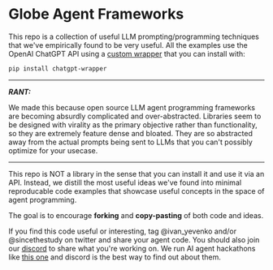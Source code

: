 # Globe Agent Frameworks

This repo is a collection of useful LLM prompting/programming techniques that we've empirically found to be very useful.
All the examples use the OpenAI ChatGPT API using a [custom wrapper](https://github.com/Globe-Knowledge-Solutions/chatgpt-wrapper) that you can install with:

```bash
pip install chatgpt-wrapper
```

---
***RANT:***

We made this because open source LLM agent programming frameworks are becoming absurdly complicated and over-abstracted.
Libraries seem to be designed with virality as the primary objective rather than functionality, so they are extremely feature dense and bloated.
They are so abstracted away from the actual prompts being sent to LLMs that you can't possibly optimize for your usecase.

---

This repo is NOT a library in the sense that you can install it and use it via an API. Instead, we distill the most useful ideas we've found into minimal reproducable code examples that showcase useful concepts in the space of agent programming.

The goal is to encourage **forking** and **copy-pasting** of both code and ideas.

If you find this code useful or interesting, tag @ivan_yevenko and/or @sincethestudy on twitter and share your agent code. You should also join our [discord](https://discord.gg/79WH83sS3M) to share what you're working on. We run AI agent hackathons like [this one](https://colab.research.google.com/drive/1qxemv5_hCLxNu5NJUG4NuwE5_2Kh365Z?usp=sharing&authuser=1#scrollTo=wpiW9JIhoXpL) and discord is the best way to find out about them.


